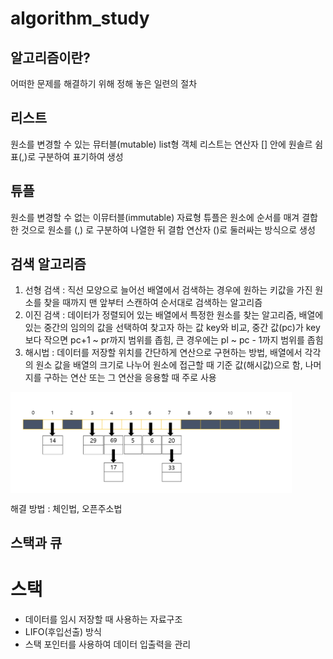 # algorithm_study

## 알고리즘이란?
어떠한 문제를 해결하기 위해 정해 놓은 일련의 절차

## 리스트
원소를 변경할 수 있는 뮤터블(mutable) list형 객체
리스트는 연산자 [] 안에 원솔르 쉼표(,)로 구분하여 표기하여 생성

## 튜플
원소를 변경할 수 없는 이뮤터블(immutable) 자료형
튜플은 원소에 순서를 매겨 결합한 것으로 원소를 (,) 로 구분하여 나열한 뒤 결합 연산자 ()로 둘러싸는 방식으로 생성

## 검색 알고리즘
1. 선형 검색 : 직선 모양으로 늘어선 배열에서 검색하는 경우에 원하는 키값을 가진 원소를 찾을 때까지 맨 앞부터 스캔하여 순서대로 검색하는 알고리즘
2. 이진 검색 : 데이터가 정렬되어 있는 배열에서 특정한 원소를 찾는 알고리즘, 배열에 있는 중간의 임의의 값을 선택하여 찾고자 하는 값 key와 비교, 중간 값(pc)가 key보다 작으면 pc+1 ~ pr까지 범위를 좁힘, 큰 경우에는 pl ~ pc - 1까지 범위를 좁힘
3. 해시법 : 데이터를 저장할 위치를 간단하게 연산으로 구현하는 방법, 배열에서 각각의 원소 값을 배열의 크기로 나누어 원소에 접근할 때 기준 값(해시값)으로 함, 나머지를 구하는 연산 또는 그 연산을 응용할 때 주로 사용
<div align="center" style="display:flex;">
     <img src="./chain.png" width="450" alt="chain"/>
</div>  

해결 방법 : 체인법, 오픈주소법

## 스택과 큐
# 스택
- 데이터를 임시 저장할 때 사용하는 자료구조
- LIFO(후입선출) 방식
- 스택 포인터를 사용하여 데이터 입출력을 관리

